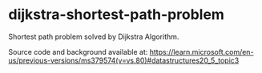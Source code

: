 # dijkstra-shortest-path-problem

Shortest path problem solved by Dijkstra Algorithm.

Source code and background available at:
https://learn.microsoft.com/en-us/previous-versions/ms379574(v=vs.80)#datastructures20_5_topic3


